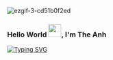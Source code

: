 ![ezgif-3-cd51b0f2ed](https://github.com/vjz3r/vjz3r/assets/83077449/31e40aad-a311-4c23-a03f-3409fc74345d)
### Hello World <img src="https://raw.githubusercontent.com/MartinHeinz/MartinHeinz/master/wave.gif" width="30px">, I'm The Anh
[![Typing SVG](https://readme-typing-svg.demolab.com?font=Goldman&duration=3000&pause=300&color=008505&background=000000&multiline=true&width=200&height=90&lines=%24+whoami;vjz3r;%5Ba.k.a+vizer+%F0%9F%9B%B8%5D)]()
